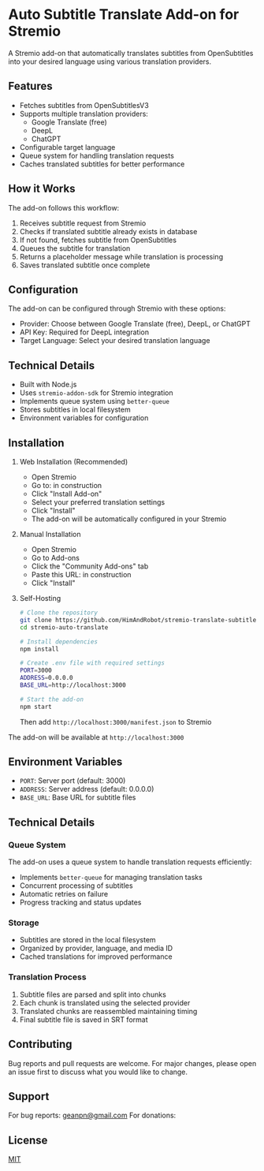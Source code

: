 # Auto Subtitle Translate Add-on for Stremio

A Stremio add-on that automatically translates subtitles from OpenSubtitles into your desired language using various translation providers.


## Features

- Fetches subtitles from OpenSubtitlesV3
- Supports multiple translation providers:
  - Google Translate (free)
  - DeepL
  - ChatGPT
- Configurable target language
- Queue system for handling translation requests
- Caches translated subtitles for better performance

## How it Works

The add-on follows this workflow:

1. Receives subtitle request from Stremio
2. Checks if translated subtitle already exists in database
3. If not found, fetches subtitle from OpenSubtitles
4. Queues the subtitle for translation
5. Returns a placeholder message while translation is processing
6. Saves translated subtitle once complete

## Configuration

The add-on can be configured through Stremio with these options:

- Provider: Choose between Google Translate (free), DeepL, or ChatGPT
- API Key: Required for DeepL integration
- Target Language: Select your desired translation language

## Technical Details

- Built with Node.js
- Uses `stremio-addon-sdk` for Stremio integration
- Implements queue system using `better-queue`
- Stores subtitles in local filesystem
- Environment variables for configuration

## Installation

1. Web Installation (Recommended)
   - Open Stremio
   - Go to: in construction
   - Click "Install Add-on"
   - Select your preferred translation settings
   - Click "Install"
   - The add-on will be automatically configured in your Stremio

2. Manual Installation
   - Open Stremio
   - Go to Add-ons
   - Click the "Community Add-ons" tab
   - Paste this URL: in construction
   - Click "Install"

3. Self-Hosting
   ```bash
   # Clone the repository
   git clone https://github.com/HimAndRobot/stremio-translate-subtitle-by-geanpn.git
   cd stremio-auto-translate

   # Install dependencies
   npm install

   # Create .env file with required settings
   PORT=3000
   ADDRESS=0.0.0.0
   BASE_URL=http://localhost:3000

   # Start the add-on
   npm start
   ```
   Then add `http://localhost:3000/manifest.json` to Stremio


The add-on will be available at `http://localhost:3000`

## Environment Variables

- `PORT`: Server port (default: 3000)
- `ADDRESS`: Server address (default: 0.0.0.0)
- `BASE_URL`: Base URL for subtitle files

## Technical Details

### Queue System
The add-on uses a queue system to handle translation requests efficiently:
- Implements `better-queue` for managing translation tasks
- Concurrent processing of subtitles
- Automatic retries on failure
- Progress tracking and status updates

### Storage
- Subtitles are stored in the local filesystem
- Organized by provider, language, and media ID
- Cached translations for improved performance

### Translation Process
1. Subtitle files are parsed and split into chunks
2. Each chunk is translated using the selected provider
3. Translated chunks are reassembled maintaining timing
4. Final subtitle file is saved in SRT format

## Contributing

Bug reports and pull requests are welcome. For major changes, please open an issue first to discuss what you would like to change.

## Support

For bug reports: geanpn@gmail.com
For donations:

## License

[MIT](https://choosealicense.com/licenses/mit/)
